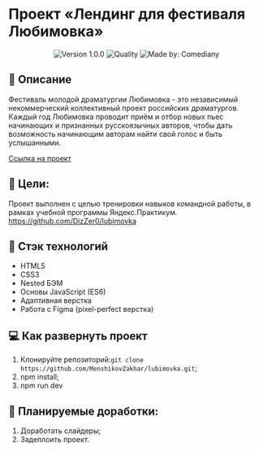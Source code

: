 # Проект «Лендинг для фестиваля Любимовка»
<p align="center">
    <img alt="Version 1.0.0" src="https://img.shields.io/badge/version-1.0.0-blue" />
    <img alt="Quality" src="https://img.shields.io/badge/status-at work-orange.svg" >
    <img alt="Made by: Comediany" src="https://img.shields.io/badge/made%20by-MenshikovZakhar-blue" />
</p>

## :memo: Описание
Фестиваль молодой драматургии Любимовка - это независимый некоммерческий коллективный проект российских драматургов.
Каждый год Любимовка проводит приём и отбор новых пьес начинающих и признанных русскоязычных авторов, чтобы дать возможность начинающим авторам найти свой голос и быть услышанными.

[Ссылка на проект](https://menshikovzakhar.github.io/lubimovka/)

## 🎯 Цели:
Проект выполнен с целью тренировки навыков командной работы, в рамках учебной программы Яндекс.Практикум. https://github.com/DizZer0/lubimovka

## :hammer: Стэк технологий
* HTML5
* CSS3
* Nested БЭМ
* Основы JavaScript (ES6)
* Адаптивная верстка
* Работа с Figma (pixel-perfect верстка)

## 💻 Как развернуть проект

1. Клонируйте репозиторий:`git clone https://github.com/MenshikovZakhar/lubimovka.git`;
2. npm install;
3. npm run dev

## 📃 Планируемые доработки:
1. Доработать слайдеры;
2. Задеплоить проект.
